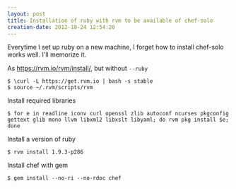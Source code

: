 ```yaml
---
layout: post
title: Installation of ruby with rvm to be available of chef-solo
creation-date: 2012-10-24 12:54:20
---
```

Everytime I set up ruby on a new machine, I forget how to install chef-solo works well.
I'll memorize it.

As <https://rvm.io/rvm/install/>, but without `--ruby`

    $ \curl -L https://get.rvm.io | bash -s stable
    $ source ~/.rvm/scripts/rvm

Install required libraries

    $ for e in readline iconv curl openssl zlib autoconf ncurses pkgconfig gettext glib mono llvm libxml2 libxslt libyaml; do rvm pkg install $e; done

Install a version of ruby

    $ rvm install 1.9.3-p286

Install chef with gem

    $ gem install --no-ri --no-rdoc chef

